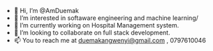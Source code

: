 - 👋 Hi, I’m @AmDuemak
- 👀 I’m interested in softaware engineering and machine learning/
- 🌱 I’m currently working on Hospital Management system.
- 💞️ I’m looking to collaborate on full stack development.
- 📫 You to reach me at duemakangwenyi@gmail.com , 0797610046

<!---
AmDuemak/AmDuemak is a ✨ special ✨ repository because its `README.md` (this file) appears on your GitHub profile.
You can click the Preview link to take a look at your changes.
--->
